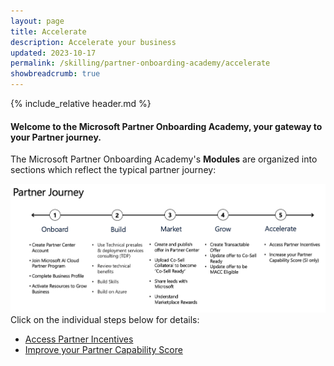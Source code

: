 ```yaml
---
layout: page
title: Accelerate
description: Accelerate your business
updated: 2023-10-17
permalink: /skilling/partner-onboarding-academy/accelerate
showbreadcrumb: true
---
```

{% include_relative header.md %}

#### Welcome to the Microsoft Partner Onboarding Academy, your gateway to your Partner journey. 

The Microsoft Partner Onboarding Academy's **Modules** are organized into sections which reflect the typical partner journey:

![](../../../assets/partner-onboarding/partner-journey.png)
Click on the individual steps below for details:

- [Access Partner Incentives](https://partner.microsoft.com/en-US/partnership/partner-incentives)
- [Improve your Partner Capability Score](https://learn.microsoft.com/en-us/partner-center/partner-capability-score)
